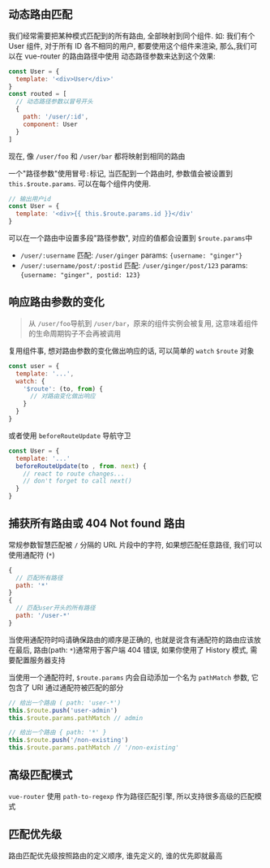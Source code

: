 ## 动态路由匹配

我们经常需要把某种模式匹配到的所有路由, 全部映射到同个组件.
如: 我们有个 User 组件, 对于所有 ID 各不相同的用户, 都要使用这个组件来渲染, 那么,我们可以在 vue-router 的路由路径中使用 动态路径参数来达到这个效果:

```js
const User = {
  template: '<div>User</div>'
}
const routed = [
  // 动态路径参数以冒号开头
  {
    path: '/user/:id',
    component: User
  }
]
```

现在, 像 `/user/foo` 和 `/user/bar` 都将映射到相同的路由

一个"路径参数"使用冒号`:`标记, 当匹配到一个路由时, 参数值会被设置到 `this.$route.params`. 可以在每个组件内使用.

```js
// 输出用户id
const User = {
  template: '<div>{{ this.$route.params.id }}</div'
}
```

可以在一个路由中设置多段"路径参数", 对应的值都会设置到 `$route.params`中

- `/user/:username` 匹配: `/user/ginger` params: `{username: "ginger"}`
- `/user/:username/post/:postid` 匹配: `/user/ginger/post/123` params: `{username: "ginger", postid: 123}`

## 响应路由参数的变化

> 从 `/user/foo`导航到 `/user/bar`，原来的组件实例会被复用, 这意味着组件的生命周期钩子不会再被调用

复用组件事, 想对路由参数的变化做出响应的话, 可以简单的 `watch` `$route` 对象

```js
const user = {
  template: '...',
  watch: {
    '$route': (to, from) {
      // 对路由变化做出响应
    }
  }
}
```

或者使用 `beforeRouteUpdate` 导航守卫

```js
const User = {
  template: '...'
  beforeRouteUpdate(to , from. next) {
    // react to route changes...
    // don't forget to call next()
  }
}
```

## 捕获所有路由或 404 Not found 路由

常规参数智慧匹配被 `/` 分隔的 URL 片段中的字符, 如果想匹配任意路径, 我们可以使用通配符 (`*`)

```js
{
  // 匹配所有路径
  path: '*'
}
{
  // 匹配user开头的所有路径
  path: '/user-*'
}
```

当使用通配符时吗请确保路由的顺序是正确的, 也就是说含有通配符的路由应该放在最后, 路由(path: `*`)通常用于客户端 404 错误, 如果你使用了 History 模式, 需要配置服务器支持

当使用一个通配符时, `$route.params` 内会自动添加一个名为 `pathMatch` 参数, 它包含了 URl 通过通配符被匹配的部分

```js
// 给出一个路由 ( path: 'user-*')
this.$route.push('user-admin')
this.$route.params.pathMatch // admin

// 给出一个路由 { path: '*' }
this.$route.push('/non-existing')
this.$route.params.pathMatch // '/non-existing'
```

## 高级匹配模式

`vue-router` 使用 `path-to-regexp` 作为路径匹配引擎, 所以支持很多高级的匹配模式

## 匹配优先级

路由匹配优先级按照路由的定义顺序, 谁先定义的, 谁的优先即就最高
